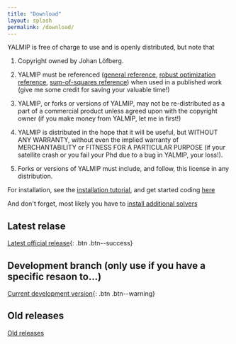 ```yaml
---
title: "Download"
layout: splash
permalink: /download/
---
```


YALMIP is free of charge to use and is openly distributed, but note that 

1. Copyright owned by Johan Löfberg.

2. YALMIP must be referenced ([general reference](/reference/lofberg2004), [robust optimization reference](/reference/lofberg2012), [sum-of-squares reference](/reference/lofberg2009)) when used in a published work (give me some credit for saving your valuable time!)
 
3. YALMIP, or forks or versions of YALMIP, may not be re-distributed as a part of a commercial product unless agreed upon with the copyright owner (if you make money from YALMIP, let me in first!)

4. YALMIP is distributed in the hope that it will be useful, but WITHOUT ANY WARRANTY, without even the implied warranty of MERCHANTABILITY or FITNESS FOR A PARTICULAR PURPOSE (if your satellite crash or you fail your Phd due to a bug in YALMIP, your loss!).

5. Forks or versions of YALMIP must include, and follow, this license in any distribution.

For installation, see the [installation tutorial](/tutorial/installation), and get started coding [here](/tutorial/basics)

And don't forget, most likely you have to [install additional solvers](/allsolvers)

## Latest relase

[Latest official release](https://github.com/yalmip/YALMIP/archive/master.zip){: .btn .btn--success}

## Development branch (only use if you have a specific resaon to...)

[Current development version](https://github.com/yalmip/YALMIP/archive/refs/heads/develop.zip){: .btn .btn--warning}

## Old releases

[Old releases](https://github.com/yalmip/YALMIP/releases)
